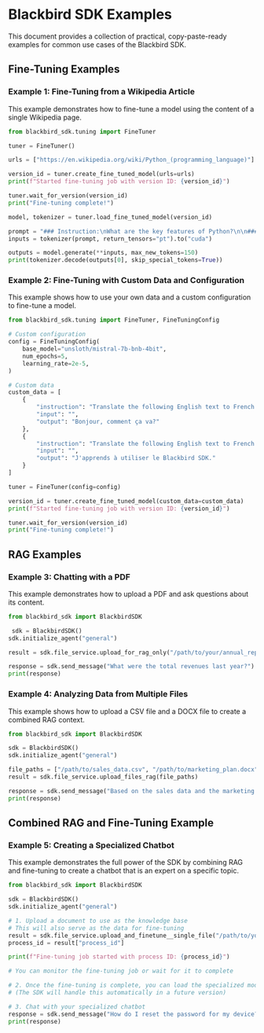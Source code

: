 # Blackbird SDK Examples

This document provides a collection of practical, copy-paste-ready examples for common use cases of the Blackbird SDK.

## Fine-Tuning Examples

### Example 1: Fine-Tuning from a Wikipedia Article

This example demonstrates how to fine-tune a model using the content of a single Wikipedia page.

```python
from blackbird_sdk.tuning import FineTuner

tuner = FineTuner()

urls = ["https://en.wikipedia.org/wiki/Python_(programming_language)"]

version_id = tuner.create_fine_tuned_model(urls=urls)
print(f"Started fine-tuning job with version ID: {version_id}")

tuner.wait_for_version(version_id)
print("Fine-tuning complete!")

model, tokenizer = tuner.load_fine_tuned_model(version_id)

prompt = "### Instruction:\nWhat are the key features of Python?\n\n### Response:\n"
inputs = tokenizer(prompt, return_tensors="pt").to("cuda")

outputs = model.generate(**inputs, max_new_tokens=150)
print(tokenizer.decode(outputs[0], skip_special_tokens=True))
```

### Example 2: Fine-Tuning with Custom Data and Configuration

This example shows how to use your own data and a custom configuration to fine-tune a model.

```python
from blackbird_sdk.tuning import FineTuner, FineTuningConfig

# Custom configuration
config = FineTuningConfig(
    base_model="unsloth/mistral-7b-bnb-4bit",
    num_epochs=5,
    learning_rate=2e-5,
)

# Custom data
custom_data = [
    {
        "instruction": "Translate the following English text to French: 'Hello, how are you?'",
        "input": "",
        "output": "Bonjour, comment ça va?"
    },
    {
        "instruction": "Translate the following English text to French: 'I am learning to use the Blackbird SDK.'",
        "input": "",
        "output": "J'apprends à utiliser le Blackbird SDK."
    }
]

tuner = FineTuner(config=config)

version_id = tuner.create_fine_tuned_model(custom_data=custom_data)
print(f"Started fine-tuning job with version ID: {version_id}")

tuner.wait_for_version(version_id)
print("Fine-tuning complete!")
```

## RAG Examples

### Example 3: Chatting with a PDF

This example demonstrates how to upload a PDF and ask questions about its content.

```python
from blackbird_sdk import BlackbirdSDK

 sdk = BlackbirdSDK()
sdk.initialize_agent("general")

result = sdk.file_service.upload_for_rag_only("/path/to/your/annual_report.pdf")

response = sdk.send_message("What were the total revenues last year?")
print(response)
```

### Example 4: Analyzing Data from Multiple Files

This example shows how to upload a CSV file and a DOCX file to create a combined RAG context.

```python
from blackbird_sdk import BlackbirdSDK

sdk = BlackbirdSDK()
sdk.initialize_agent("general")

file_paths = ["/path/to/sales_data.csv", "/path/to/marketing_plan.docx"]
result = sdk.file_service.upload_files_rag(file_paths)

response = sdk.send_message("Based on the sales data and the marketing plan, what is our projected revenue for the next quarter?")
print(response)
```

## Combined RAG and Fine-Tuning Example

### Example 5: Creating a Specialized Chatbot

This example demonstrates the full power of the SDK by combining RAG and fine-tuning to create a chatbot that is an expert on a specific topic.

```python
from blackbird_sdk import BlackbirdSDK

sdk = BlackbirdSDK()
sdk.initialize_agent("general")

# 1. Upload a document to use as the knowledge base
# This will also serve as the data for fine-tuning
result = sdk.file_service.upload_and_finetune__single_file("/path/to/your/product_documentation.pdf")
process_id = result["process_id"]

print(f"Fine-tuning job started with process ID: {process_id}")

# You can monitor the fine-tuning job or wait for it to complete

# 2. Once the fine-tuning is complete, you can load the specialized model
# (The SDK will handle this automatically in a future version)

# 3. Chat with your specialized chatbot
response = sdk.send_message("How do I reset the password for my device?")
print(response)
```
